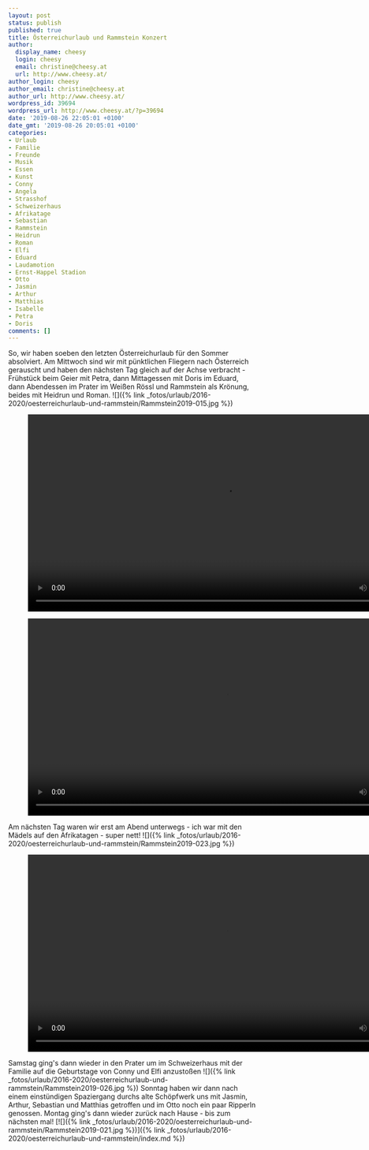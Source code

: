 ```yaml
---
layout: post
status: publish
published: true
title: Österreichurlaub und Rammstein Konzert
author:
  display_name: cheesy
  login: cheesy
  email: christine@cheesy.at
  url: http://www.cheesy.at/
author_login: cheesy
author_email: christine@cheesy.at
author_url: http://www.cheesy.at/
wordpress_id: 39694
wordpress_url: http://www.cheesy.at/?p=39694
date: '2019-08-26 22:05:01 +0100'
date_gmt: '2019-08-26 20:05:01 +0100'
categories:
- Urlaub
- Familie
- Freunde
- Musik
- Essen
- Kunst
- Conny
- Angela
- Strasshof
- Schweizerhaus
- Afrikatage
- Sebastian
- Rammstein
- Heidrun
- Roman
- Elfi
- Eduard
- Laudamotion
- Ernst-Happel Stadion
- Otto
- Jasmin
- Arthur
- Matthias
- Isabelle
- Petra
- Doris
comments: []
---
```

So, wir haben soeben den letzten Österreichurlaub für den Sommer absolviert.
Am Mittwoch sind wir mit pünktlichen Fliegern nach Österreich gerauscht und haben den nächsten Tag gleich auf der Achse verbracht - Frühstück beim Geier mit Petra, dann Mittagessen mit Doris im Eduard, dann Abendessen im Prater im Weißen Rössl und Rammstein als Krönung, beides mit Heidrun und Roman.
![]({% link _fotos/urlaub/2016-2020/oesterreichurlaub-und-rammstein/Rammstein2019-015.jpg %})
<figure><video controls width="800" src="{% link /download/Videos/Rammstein-Diamant-2019.mp4 %}"></video></figure>
<figure><video controls width="800" src="{% link /download/Videos/Rammstein-Engel-2019.mp4 %}"></video></figure>
Am nächsten Tag waren wir erst am Abend unterwegs - ich war mit den Mädels auf den Afrikatagen - super nett!
![]({% link _fotos/urlaub/2016-2020/oesterreichurlaub-und-rammstein/Rammstein2019-023.jpg %})
<figure><video controls width="800" src="{% link /download/Videos/Afrikatage-2019.mp4 %}"></video></figure>
Samstag ging's dann wieder in den Prater um im Schweizerhaus mit der Familie auf die Geburtstage von Conny und Elfi anzustoßen
![]({% link _fotos/urlaub/2016-2020/oesterreichurlaub-und-rammstein/Rammstein2019-026.jpg %})
Sonntag haben wir dann nach einem einstündigen Spaziergang durchs alte Schöpfwerk uns mit Jasmin, Arthur, Sebastian und Matthias getroffen und im Otto noch ein paar Ripperln genossen.
Montag ging's dann wieder zurück nach Hause - bis zum nächsten mal!
[![]({% link _fotos/urlaub/2016-2020/oesterreichurlaub-und-rammstein/Rammstein2019-021.jpg %})]({% link _fotos/urlaub/2016-2020/oesterreichurlaub-und-rammstein/index.md %})
